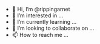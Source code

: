 - 👋 Hi, I’m @rippingarnet
- 👀 I’m interested in ...
- 🌱 I’m currently learning ...
- 💞️ I’m looking to collaborate on ...
- 📫 How to reach me ...

<!---
rippingarnet/rippingarnet is a ✨ special ✨ repository because its `README.md` (this file) appears on your GitHub profile.
You can click the Preview link to take a look at your changes.
--->
